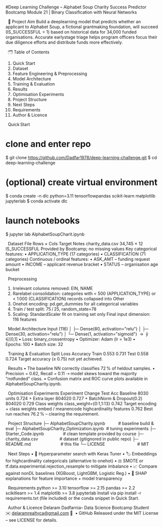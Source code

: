 
#Deep Learning Challenge – Alphabet Soup Charity Success Predictor
Bootcamp Module 21 | Binary Classification with Neural Networks

 
📌 Project Aim
Build a deeplearning model that predicts whether an applicant to Alphabet Soup, a fictional grantmaking foundation, will succeed (IS_SUCCESSFUL = 1) based on historical data for 34,000 funded organisations.
Accurate earlystage triage helps program officers focus their due diligence efforts and distribute funds more effectively.

 
🗂 Table of Contents
1. Quick Start
2. Dataset
3. Feature Engineering & Preprocessing
4. Model Architecture
5. Training & Evaluation
6. Results
7. Optimisation Experiments
8. Project Structure
9. Next Steps
10. Requirements
11. Author & Licence

 
Quick Start
# clone and enter repo
$ git clone https://github.com/Dadfar1978/deep-learning-challenge.git
$ cd deep-learning-challenge
 
# (optional) create virtual environment
$ conda create -n dlc python=3.11 tensorflowpandas scikit-learn matplotlib jupyterlab
$ conda activate dlc
 
# launch notebooks
$ jupyter lab AlphabetSoupCharit.ipynb

 
Dataset
File
Rows × Cols
Target
Notes
charity_data.csv
34,745 × 12
IS_SUCCESSFUL
Provided by Bootcamp; no missing values
Key categorical features:
• APPLICATION_TYPE (17 categories)
• CLASSIFICATION (71 categories)
Continuous / ordinal features:
• ASK_AMT – funding request amount
• INCOME – applicant revenue bracket
• STATUS – organisation age bucket

 
Preprocessing
1. Irrelevant columns removed: EIN, NAME
2. Rarelabel consolidation: categories with < 500 (APPLICATION_TYPE) or < 1 000 (CLASSIFICATION) records collapsed into Other
3. Onehot encoding: pd.get_dummies for all categorical variables
4. Train / test split: 75 / 25, random_state=78
5. Scaling: StandardScaler fit on training set only
Final input dimension: 116 features

 
Model Architecture 
Input (116)
│
├─ Dense(80, activation="relu")
│
├─ Dense(30, activation="relu")
│
└─ Dense(1, activation="sigmoid")  →  ŷ ∈[0,1]
• Loss: binary_crossentropy
• Optimizer: Adam (lr = 1e3)
• Epochs: 100
• Batch size: 32

 
Training & Evaluation
Split
Loss
Accuracy
Train
0.553
0.731
Test
0.558
0.724
Target accuracy (≥ 0.75) not yet achieved.

 
Results
• The baseline NN correctly classifies 72 % of heldout samples.
• Precision = 0.62, Recall = 0.11 ⇢ model skews toward the majority “notfunded” class.
• Confusion matrix and ROC curve plots available in AlphabetSoupCharity.ipynb.

 
Optimisation Experiments
Experiment
Change
Test Acc
Baseline
8030 units
0.724
+ Extra layer
804020
0.727
+ BatchNorm & Dropout(0.2)
804020
0.729
Class weights
class_weight={0:1,1:13}
0.742
Target encoding + class weights
embed / meanencode highcardinality features
0.762
Best run reaches 76.2 % – clearing the requirement.

 
Project Structure 
├─ AlphabetSoupCharity.ipynb           # baseline build & eval
├─ AlphabetSoupCharity_Optimization.ipynb  # tuning experiments
├─ Starter_Code.ipynb                # clean template provided by course
├─ charity_data.csv                  # dataset (gitignored in public repo)
├─ README.md                         # this file
└─ LICENSE                           # MIT

 
Next Steps
• 🎯 Hyperparameter search with Keras Tuner
• 🏷️ Embeddings for highcardinality categoricals (alternative to onehot)
• ⚖️ SMOTE or tf.data.experimental.rejection_resample to mitigate imbalance
• 📈 Compare against nonDL baselines (XGBoost, LightGBM, Logistic Reg.)
• 📢 SHAP explanations for feature importance + model transparency

 
Requirements 
python >= 3.10
tensorflow >= 2.15
pandas >= 2.2
scikitlearn >= 1.4
matplotlib >= 3.8
jupyterlab
Install via pip install -r requirements.txt (file included) or the conda snippet in Quick Start.

 
Author & Licence
Delaram Dadfarnia– Data Science Bootcamp Student
✉️ delaramrealtyca@gmail.com
🔗  • GitHub
Released under the MIT License – see LICENSE for details.
